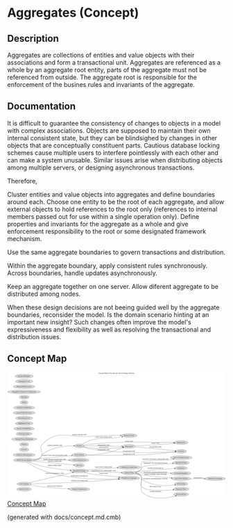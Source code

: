 # Aggregates (Concept)
## Description
Aggregates are collections of entities and value objects with their
associations and form a transactional unit. Aggregates are referenced as a
whole by an aggregate root entity, parts of the aggregate must not be
referenced from outside. The aggregate root is responsible for the enforcement
of the busines rules and invariants of the aggregate.
## Documentation
It is difficult to guarantee the consistency of changes to objects in a model
with complex associations. Objects are supposed to maintain their own internal
consistent state, but they can be blindsighed by changes in other objects that
are conceptually constituent parts. Cautious database locking schemes cause
multiple users to interfere pointlessly with each other and can make a system
unusable. Similar issues arise when distributing objects among multiple
servers, or designing asynchronous transactions.

Therefore,

Cluster entities and value objects into aggregates and define boundaries around
each. Choose one entity to be the root of each aggregate, and allow external
objects to hold references to the root only (references to internal members
passed out for use within a single operation only). Define properties and
invariants for the aggregate as a whole and give enforcement responsibility to
the root or some designated framework mechanism.

Use the same aggregate boundaries to govern transactions and distribution.

Within the aggregate boundary, apply consistent rules synchronously. Across
boundaries, handle updates asynchronously.

Keep an aggregate together on one server. Allow diferent aggregate to be
distributed among nodes.

When these design decisions are not beeing guided well by the aggregate
boundaries, reconsider the model. Is the domain scenario hinting at an
important new insight? Such changes often improve the model's expressiveness
and flexibility as well as resolving the transactional and distribution issues.

## Concept Map
![Concept Map of the Domain Driven Design Patterns](../ddd/concept-view.png)
[Concept Map](../ddd/concept-view.md)


(generated with docs/concept.md.cmb)
